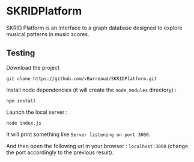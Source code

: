 # SKRIDPlatform

SKRID Platform is an interface to a graph database designed to explore musical patterns in music scores.

## Testing
Download the project
```
git clone https://github.com/vBarreaud/SKRIDPlatform.git
```

Install node dependencies (it will create the `node_modules` directory) :
```
npm install
```

Launch the local server :
```
node index.js
```

It will print something like `Server listening on port 3000`.

And then open the following url in your browser : `localhost:3000` (change the port accordingly to the previous result).
